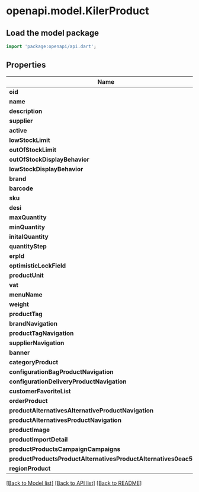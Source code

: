 # openapi.model.KilerProduct

## Load the model package
```dart
import 'package:openapi/api.dart';
```

## Properties
Name | Type | Description | Notes
------------ | ------------- | ------------- | -------------
**oid** | **int** |  | [optional] 
**name** | **String** |  | [optional] 
**description** | **String** |  | [optional] 
**supplier** | **int** |  | [optional] 
**active** | **bool** |  | [optional] 
**lowStockLimit** | **int** |  | [optional] 
**outOfStockLimit** | **int** |  | [optional] 
**outOfStockDisplayBehavior** | **int** |  | [optional] 
**lowStockDisplayBehavior** | **int** |  | [optional] 
**brand** | **int** |  | [optional] 
**barcode** | **String** |  | [optional] 
**sku** | **String** |  | [optional] 
**desi** | **double** |  | [optional] 
**maxQuantity** | **double** |  | [optional] 
**minQuantity** | **double** |  | [optional] 
**initalQuantity** | **double** |  | [optional] 
**quantityStep** | **double** |  | [optional] 
**erpId** | **String** |  | [optional] 
**optimisticLockField** | **int** |  | [optional] 
**productUnit** | **int** |  | [optional] 
**vat** | **double** |  | [optional] 
**menuName** | **String** |  | [optional] 
**weight** | **double** |  | [optional] 
**productTag** | **int** |  | [optional] 
**brandNavigation** | [**KilerBrand**](KilerBrand.md) |  | [optional] 
**productTagNavigation** | [**KilerProductTag**](KilerProductTag.md) |  | [optional] 
**supplierNavigation** | [**KilerSupplier**](KilerSupplier.md) |  | [optional] 
**banner** | [**BuiltList<KilerBanner>**](KilerBanner.md) |  | [optional] 
**categoryProduct** | [**BuiltList<KilerCategoryProduct>**](KilerCategoryProduct.md) |  | [optional] 
**configurationBagProductNavigation** | [**BuiltList<KilerConfiguration>**](KilerConfiguration.md) |  | [optional] 
**configurationDeliveryProductNavigation** | [**BuiltList<KilerConfiguration>**](KilerConfiguration.md) |  | [optional] 
**customerFavoriteList** | [**BuiltList<KilerCustomerFavoriteList>**](KilerCustomerFavoriteList.md) |  | [optional] 
**orderProduct** | [**BuiltList<KilerOrderProduct>**](KilerOrderProduct.md) |  | [optional] 
**productAlternativesAlternativeProductNavigation** | [**BuiltList<KilerProductAlternatives>**](KilerProductAlternatives.md) |  | [optional] 
**productAlternativesProductNavigation** | [**BuiltList<KilerProductAlternatives>**](KilerProductAlternatives.md) |  | [optional] 
**productImage** | [**BuiltList<KilerProductImage>**](KilerProductImage.md) |  | [optional] 
**productImportDetail** | [**BuiltList<KilerProductImportDetail>**](KilerProductImportDetail.md) |  | [optional] 
**productProductsCampaignCampaigns** | [**BuiltList<KilerProductProductsCampaignCampaigns>**](KilerProductProductsCampaignCampaigns.md) |  | [optional] 
**productProductsProductAlternativesProductAlternatives0eac5f03** | [**BuiltList<KilerProductProductsProductAlternativesProductAlternatives0eac5f03>**](KilerProductProductsProductAlternativesProductAlternatives0eac5f03.md) |  | [optional] 
**regionProduct** | [**BuiltList<KilerRegionProduct>**](KilerRegionProduct.md) |  | [optional] 

[[Back to Model list]](../README.md#documentation-for-models) [[Back to API list]](../README.md#documentation-for-api-endpoints) [[Back to README]](../README.md)


